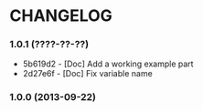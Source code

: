 # CHANGELOG

### 1.0.1 (????-??-??)

 * 5b619d2 - [Doc] Add a working example part
 * 2d27e6f - [Doc] Fix variable name

### 1.0.0 (2013-09-22)
